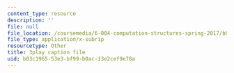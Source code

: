 ```yaml
---
content_type: resource
description: ''
file: null
file_location: /coursemedia/6-004-computation-structures-spring-2017/b03c196553e3bf99b0ac13e2cef9e78a_RrZ8-1w7iok.srt
file_type: application/x-subrip
resourcetype: Other
title: 3play caption file
uid: b03c1965-53e3-bf99-b0ac-13e2cef9e78a
---
```

